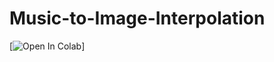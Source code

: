 # Music-to-Image-Interpolation
[![Open In Colab](https://colab.research.google.com/assets/colab-badge.svg)]
